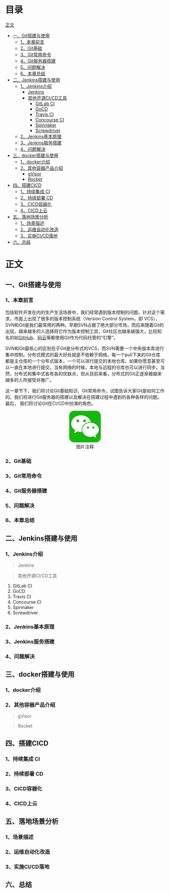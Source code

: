 # 目录
[正文](#content)
* [一、Git搭建与使用](#1)
  * [1、本章前言](#1-1)
  * [2、Git基础](#1-2)
  * [3、Git常用命令](#1-3)
  * [4、Git服务器搭建](#1-4)
  * [5、问题解决](#1-5)
  * [6、本章总结](#1-6)
* [二、Jenkins搭建与使用](#2)
  + [1、Jenkins介绍](#2-1)
    + [Jenkins](#2-1-1)
    + [其他开源CI/CD工具](#2-1-2)
      + [GitLab CI](#2-1-2-1)
      + [GoCD](#2-1-2-2)
      + [Travis CI](#2-1-2-3)
      + [Concourse CI](#2-1-2-4)
      + [Spinnaker](#2-1-2-5)
      + [Screwdriver](#2-1-2-6)
  + [2、Jenkins基本原理](#2-2)
  + [3、Jenkins服务搭建](#2-3)
  + [4、问题解决](#2-4)
* [三、docker搭建与使用](#3)
  + [1、docker介绍](#3-1)
  + [2、其他容器产品介绍](#3-2)
    + [gVisor](#3-2-1)
    + [Rocket](#3-2-2)
* [四、搭建CICD](#4)
  * [1、持续集成 CI](#4-1)
  * [2、持续部署 CD](#4-2)
  * [3、CICD容器化](#4-3)
  * [4、CICD上云](#4-4)
* [五、落地场景分析](#5)
  * [1、场景描述](#5-1)
  * [2、运维自动化改造](#5-2)
  * [3、实施CI/CD落地](#5-3)
* [六、总结](#6)

<span id="content"></span>
# 正文
<span id="1"></span>
## 一、Git搭建与使用

<span id="1-1"></span>
### 1、本章前言

[GitHub]:https://github.com/  "GitHub"
[码云]:https://gitee.com/ "码云"
包括软件开发在内的生产生活场景中，我们经常遇到版本控制的问题。针对这个需求，市面上出现了很多的版本控制系统（Version Control System，即 VCS），SVN和Git是我们最常用的两种。早期SVN占据了绝大部分市场，而后来随着Git的出现，越来越多的人选择将它作为版本控制工具，Git社区也越来越强大，比较知名的如[GitHub]、[码云]等都使用Git作为代码托管的“引擎”。

SVN和Git最核心的区别在于Git是分布式的VCS，而SVN需要一个中央版本库进行集中控制。分布式模式的最大好处就是不依赖于网络，每一个pull下来的Git仓库都是主仓库的一个分布式版本，一个可以进行提交的本地仓库。如果你愿意甚至可以一直在本地进行提交。当有网络的时候，本地与远程的仓库也可以进行同步。当然，分布式和集中式各有各的优缺点，但从目前来看，分布式的Git正逐渐被越来越多的人所接受并推广。

这一章节下，我们将讨论Git基础知识、Git常用命令，试图告诉大家Git是如何工作的。我们将进行Git服务器的搭建以及解决在搭建过程中遇到的各种各样的问题。最后， 我们将讨论Git在CI/CD中扮演的角色。

<div align="center">
<img src="./Pictures/58xxx.jpg" width = "100" height = "100"/>
<div>图片注释</div>
</div>

<span id="1-2"></span>
### 2、Git基础


<span id="1-3"></span>
### 3、Git常用命令

<span id="1-4"></span>
### 4、Git服务器搭建

<span id="1-5"></span>
### 5、问题解决

<span id="1-6"></span>
### 6、本章总结



<span id="2"></span>
## 二、Jenkins搭建与使用

<span id="2-1"></span>
### 1、Jenkins介绍

<span id="2-1-1"></span>
 > Jenkins

<span id="2-1-2"></span>
 > 其他开源CI/CD工具

<span id="2-1-2-1"></span>
1. GitLab CI
<span id="2-1-2-2"></span>
2. GoCD
<span id="2-1-2-3"></span>
3. Travis CI
<span id="2-1-2-4"></span>
4. Concourse CI
<span id="2-1-2-5"></span>
5. Spinnaker
<span id="2-1-2-6"></span>
6. Screwdriver

<span id="2-2"></span>
### 2、Jenkins基本原理

<span id="2-3"></span>
### 3、Jenkins服务搭建

<span id="2-4"></span>
### 4、问题解决

<span id="3"></span>
## 三、docker搭建与使用

<span id="3-1"></span>
### 1、docker介绍

<span id="3-2"></span>
### 2、其他容器产品介绍

<span id="3-2-1"></span>
> gVisor

<span id="3-2-2"></span>
> Rocket


<span id="4"></span>
## 四、搭建CICD

<span id="4-1"></span>
### 1、持续集成 CI

<span id="4-2"></span>
### 2、持续部署 CD

<span id="4-3"></span>
### 3、CICD容器化

<span id="4-4"></span>
### 4、CICD上云

<span id="5"></span>
## 五、落地场景分析

<span id="5-1"></span>
### 1、场景描述

<span id="5-2"></span>
### 2、运维自动化改造

<span id="5-3"></span>
### 3、实施CI/CD落地

<span id="6"></span>
## 六、总结